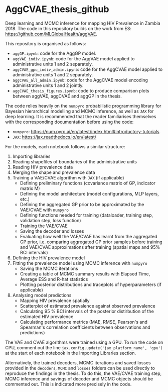 # AggCVAE_thesis_github
Deep learning and MCMC inference for mapping HIV Prevalence in Zambia 2018. The code in this repository builds on the work from ES: https://github.com/MLGlobalHealth/aggVAE.

This repository is organised as follows:

- `aggGP.ipynb`: code for the AggGP model.
- `aggVAE_indiv.ipynb`:  code for the AggVAE model applied to administrative units 1 and 2 separately.
- `aggCVAE_gpu_indiv_admin.ipynb`: code for the AggCVAE model applied to administrative units 1 and 2 separately.
- `aggCVAE_all_admin.ipynb`:  code for the AggCVAE model encoding administrative units 1 and 2 jointly.
- `aggCVAE_thesis_figures.ipynb`: code to produce comparison plots between aggVAE, aggCVAE and aggGP in the thesis.

The code relies heavily on the `numpyro` probabilistic programming library for Bayesian hierarchical modelling and MCMC inference, as well as `JAX` for deep learning. 
It is recommended that the reader familiarises themselves with the corresponding documentation before using the code:
- `numpyro`: https://num.pyro.ai/en/latest/index.html#introductory-tutorials
- `JAX`: https://jax.readthedocs.io/en/latest/

For the models, each notebook follows a similar structure:

1. Importing libraries
2. Reading shapefiles of boundaries of the administrative units
3. Reading HIV prevalence data
4. Merging the shape and prevalence data
5. Training a VAE/CVAE algorithm with `JAX` (if applicable) 
   - Defining preliminary functions (covariance matrix of GP, indicator matrix M)
   - Defining the model architecture (model configurations, MLP layers, etc.)
   - Defining the aggregated GP prior to be approximated by the VAE/CVAE with `numpyro`
   - Defining functions needed for training (dataloader, training step, validation step, loss function)
   - Training the VAE/CVAE
   - Saving the decoder and losses
   - Evaluating how well the VAE/CVAE has learnt from the aggregated GP prior, i.e. comparing aggregated GP prior samples before training and VAE/CVAE approximations after training (spatial maps and 95% BCI intervals)
6. Defining the HIV prevalence model
7. Fitting the prevalence model using MCMC inference with `numpyro`
   - Saving the MCMC iterations
   - Creating a table of MCMC summary results with Elapsed Time, Average ESS and R-hat statistics
   - Plotting posterior distributions and traceplots of hyperparameters (if applicable)
9. Analysing model predictions
   - Mapping HIV prevalence spatially
   - Scatterplot of estimated prevalence against observed prevalence
   - Calculating 95 % BCI intervals of the posterior distirbution of the estimated HIV prevalence
   - Calculating performance metrics (MAE, RMSE, Pearson's and Spearman's correlation coefficients between observations and predictions)


The VAE and CVAE algorithms were trained using a GPU. To run the code on CPU, comment out the line `jax.config.update('jax_platform_name', 'gpu')` at the start of each notebook in the Importing Libraries section.

Alternatively, the trained decoders, MCMC iterations and saved losses provided in the `decoders`, `MCMC` and `losses` folders can be used directly to reproduce the findings in the thesis. To do this, the VAE/CVAE training step, MCMC inference and savings of decoder and MCMC objects should be commented out. This is indicated more precisely in the code.


   


 
